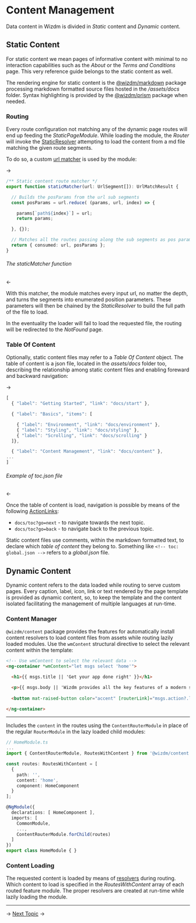 <!-- toc: reference.json -->

# Content Management
Data content in Wizdm is divided in *Static* content and *Dynamic* content. 

## Static Content
For static content we mean pages of informative content with minimal to no interaction capabilities such as the *About* or the *Terms and Conditions* page. This very reference guide belongs to the static content as well. 

The rendering engine for static content is the [@wizdm/markdown](docs/content/markdown) package processing markdown formatted source files hosted in the */assets/docs* folder. Syntax highlighting is provided by the [@wizdm/prism](docs/content/prism) package when needed. 

### Routing
Every route configuration not matching any of the dynamic page routes will end up feeding the *StaticPageModule*. While loading the module, the *Router* will invoke the [StaticResolver](https://github.com/wizdmio/wizdm/blob/master/apps/wizdm/src/app/pages/static/static-resolver.service.ts) attempting to load the content from a md file matching the given route segments. 

To do so, a custom [url matcher](https://angular.io/api/router/UrlMatcher) is used by the module:

->

```typescript
/** Static content route matcher */
export function staticMatcher(url: UrlSegment[]): UrlMatchResult {

  // Builds the posParams from the url sub segments
  const posParams = url.reduce( (params, url, index) => {

    params[`path${index}`] = url;
    return params;

  }, {});

  // Matches all the routes passing along the sub segments as pos parameters
  return { consumed: url, posParams };
}
```
###### The staticMatcher function

<-

With this matcher, the module matches every input url, no matter the depth, and turns the segments into enumerated position parameters. These parameters will then be chained by the *StaticResolver* to build the full path of the file to load.

In the eventuality the loader will fail to load the requested file, the routing will be redirected to the *NotFound* page.

### Table Of Content
Optionally, static content files may refer to a *Table Of Content* object. The table of content is a json file, located in the *assets/docs* folder too, describing the relationship among static content files and enabling foreward and backward navigation: 

->

```javascript
[
  { "label": "Getting Started", "link": "docs/start" },

  { "label": "Basics", "items": [

    { "label": "Environment", "link": "docs/environment" },
    { "label": "Styling", "link": "docs/styling" },
    { "label": "Scrolling", "link": "docs/scrolling" }
  ]},

  { "label": "Content Management", "link": "docs/content" },
...
]
```
###### Example of toc.json file

<-

Once the table of content is load, navigation is possible by means of the following [ActionLinks](docs/navigator/actionlink):
* `docs/toc?go=next` - to navigate towards the next topic.
* `docs/toc?go=back` - to navigate back to the previous topic.

Static content files use comments, within the markdown formatted text, to declare which *table of content* they belong to. Something like `<!-- toc: global.json -->` refers to a *global.json* file.

## Dynamic Content
Dynamic content refers to the data loaded while routing to serve custom pages. Every caption, label, icon, link or text rendered by the page template is provided as dynamic content, so, to keep the template and the content isolated facilitating the management of multiple languages at run-time. 

### Content Manager
`@wizdm/content` package provides the features for automatically install content resolvers to load content files from assets while routing lazily loaded modules. Use the `wmContent` structural directive to select the relevant content within the template: 

```html
<!-- Use wmContent to select the relevant data -->
<ng-container *wmContent="let msgs select 'home'"> 

  <h1>{{ msgs.title || 'Get your app done right' }}</h1>

  <p>{{ msgs.body || 'Wizdm provides all the key features of a modern single page application ready to use' }}</p>
  
  <button mat-raised-button color="accent" [routerLink]="msgs.action?.link">{{ msgs.action?.caption || 'Get started' }}</button>

</ng-container>
```
---

Includes the `content` in the routes using the `ContentRouterModule` in place of the regular `RouterModule` in the lazy loaded child modules:

```typescript
// HomeModule.ts
...
import { ContentRouterModule, RoutesWithContent } from '@wizdm/content';

const routes: RoutesWithContent = [
  {
    path: '',
    content: 'home',
    component: HomeComponent
  }
];

@NgModule({
  declarations: [ HomeComponent ],
  imports: [
    CommonModule,
    ...,
    ContentRouterModule.forChild(routes)
  ]
})
export class HomeModule { }
```

### Content Loading
The requested content is loaded by means of [resolvers](https://angular.io/guide/router#resolvers) during routing. Which content to load is specified in the *RoutesWithContent* array of each routed feature module. The proper resolvers are created at run-time while lazily loading the module. 

---
->
[Next Topic](docs/toc?go=next) 
->

